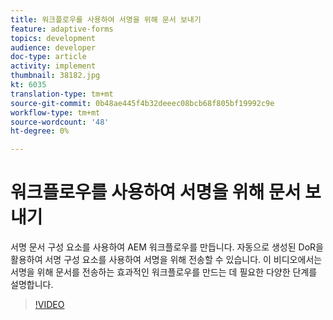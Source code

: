 ```yaml
---
title: 워크플로우를 사용하여 서명을 위해 문서 보내기
feature: adaptive-forms
topics: development
audience: developer
doc-type: article
activity: implement
thumbnail: 38182.jpg
kt: 6035
translation-type: tm+mt
source-git-commit: 0b48ae445f4b32deeec08bcb68f805bf19992c9e
workflow-type: tm+mt
source-wordcount: '48'
ht-degree: 0%

---
```


# 워크플로우를 사용하여 서명을 위해 문서 보내기

서명 문서 구성 요소를 사용하여 AEM 워크플로우를 만듭니다. 자동으로 생성된 DoR을 활용하여 서명 구성 요소를 사용하여 서명을 위해 전송할 수 있습니다.
이 비디오에서는 서명을 위해 문서를 전송하는 효과적인 워크플로우를 만드는 데 필요한 다양한 단계를 설명합니다.

>[!VIDEO](https://video.tv.adobe.com/v/38182/?quality=9&learn=on)